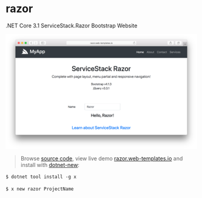 # razor

.NET Core 3.1 ServiceStack.Razor Bootstrap Website

[![](https://raw.githubusercontent.com/ServiceStack/Assets/master/csharp-templates/razor.png)](http://razor.web-templates.io/)

> Browse [source code](https://github.com/NetCoreTemplates/razor), view live demo [razor.web-templates.io](http://razor.web-templates.io) and install with [dotnet-new](http://docs.servicestack.net/dotnet-new):

    $ dotnet tool install -g x

    $ x new razor ProjectName

